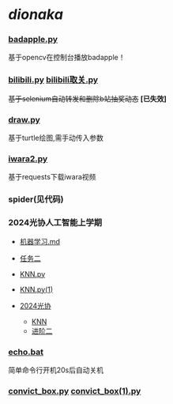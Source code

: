 # *dionaka*

### [badapple.py](badapple.py) 

  基于opencv在控制台播放badapple！

### [bilibili.py](bilibili.py) [bilibili取关.py](bilibili取关.py)

  ~~基于selenium自动转发和删除b站抽奖动态~~ **[已失效]**

### [draw.py](draw.py)

  基于turtle绘图,需手动传入参数

### [iwara2.py](iwara2.py)

  基于requests下载iwara视频

### spider(见代码)

### 2024光协人工智能上学期
  - [机器学习.md](机器学习.md)
  - [任务二](new.py)
  - [KNN.py](KNN.py)
  - [KNN.py(1)](KNN.py(1))
  - [2024光协](2024光协)
    
    - [KNN](2024光协/KNN)
    - [进阶二](2024光协/进阶二)
  
### [echo.bat](echo.bat)

  简单命令行开机20s后自动关机

### [convict_box.py](convict_box.py) [convict_box(1).py](convict_box(1).py)
 
